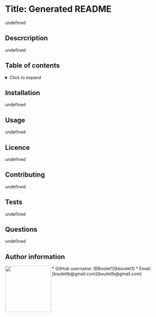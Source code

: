 
# Title: Generated README

undefined

## Descrcription

undefined

## Table of contents
<!-- ⛔️ MD-MAGIC-EXAMPLE:START (TOC:collapse=true&collapseText=Click to expand) -->
<details>
<summary>Click to expand</summary>

* [Installation](#installation)
* [Usage](#usage)
* [Licence](#licence)
* [Contributing](#contributing)
* [Tests](#tests)
* [Questiions](#questions)
* [Author information](#author-information)

</details>
<!-- ⛔️ MD-MAGIC-EXAMPLE:END -->

## Installation

undefined

## Usage

undefined

## Licence

undefined

## Contributing

undefined

## Tests

undefined

## Questions

undefined

## Author information

<img align="left" width="150" height="auto" src="https://avatars.githubusercontent.com/u/59809722?">
* GitHub username: [BBoutet1](bboutet1)
* Email: [boutetlb@gmail.com](boutetlb@gmail.com)
